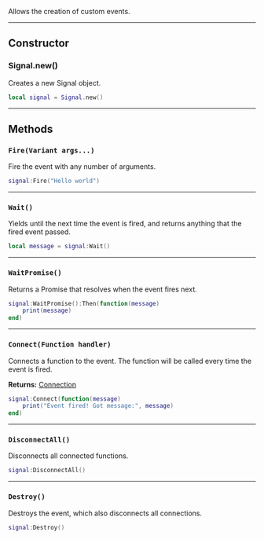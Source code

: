 Allows the creation of custom events.

--------------------

## Constructor

### Signal.new()
Creates a new Signal object.
```lua
local signal = Signal.new()
```

--------------------

## Methods

### `Fire(Variant args...)`
Fire the event with any number of arguments.
```lua
signal:Fire("Hello world")
```

--------------------

### `Wait()`
Yields until the next time the event is fired, and returns anything that the fired event passed.
```lua
local message = signal:Wait()
```

--------------------

### `WaitPromise()`
Returns a Promise that resolves when the event fires next.
```lua
signal:WaitPromise():Then(function(message)
	print(message)
end)
```

--------------------

### `Connect(Function handler)`
Connects a function to the event. The function will be called every time the event is fired.

**Returns:** [Connection](https://developer.roblox.com/en-us/api-reference/datatype/RBXScriptConnection)
```lua
signal:Connect(function(message)
	print("Event fired! Got message:", message)
end)
```

--------------------

### `DisconnectAll()`
Disconnects all connected functions.
```lua
signal:DisconnectAll()
```

--------------------

### `Destroy()`
Destroys the event, which also disconnects all connections.
```lua
signal:Destroy()
```